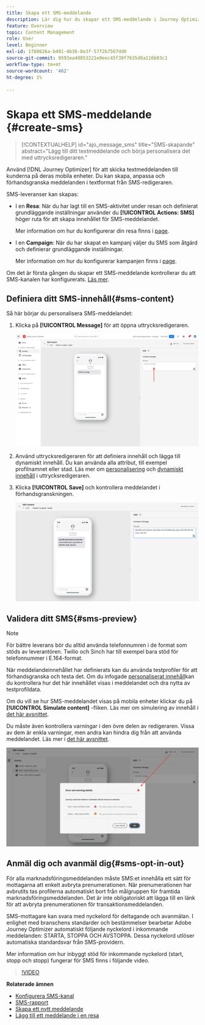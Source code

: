 ```yaml
---
title: Skapa ett SMS-meddelande
description: Lär dig hur du skapar ett SMS-meddelande i Journey Optimizer
feature: Overview
topic: Content Management
role: User
level: Beginner
exl-id: 1f88626a-b491-4b36-8e3f-57f2b7567dd0
source-git-commit: 9593ea40853221e0eec45f30f7635d8a116b03c1
workflow-type: tm+mt
source-wordcount: '462'
ht-degree: 1%

---
```


# Skapa ett SMS-meddelande {#create-sms}

>[!CONTEXTUALHELP]
>id="ajo_message_sms"
>title="SMS-skapande"
>abstract="Lägg till ditt textmeddelande och börja personalisera det med uttrycksredigeraren."

Använd [!DNL Journey Optimizer] för att skicka textmeddelanden till kunderna på deras mobila enheter. Du kan skapa, anpassa och förhandsgranska meddelanden i textformat från SMS-redigeraren.

SMS-leveranser kan skapas:

* I en **Resa**: När du har lagt till en SMS-aktivitet under resan och definierat grundläggande inställningar använder du **[!UICONTROL Actions: SMS]** höger ruta för att skapa innehållet för SMS-meddelandet.

   Mer information om hur du konfigurerar din resa finns i [page](../building-journeys/journey-gs.md).

* I en **Campaign**: När du har skapat en kampanj väljer du SMS som åtgärd och definierar grundläggande inställningar.

   Mer information om hur du konfigurerar kampanjen finns i [page](../campaigns/create-campaign.md#configure).

Om det är första gången du skapar ett SMS-meddelande kontrollerar du att SMS-kanalen har konfigurerats. [Läs mer](../configuration/sms-configuration.md).

## Definiera ditt SMS-innehåll{#sms-content}

Så här börjar du personalisera SMS-meddelandet:

1. Klicka på **[!UICONTROL Message]** för att öppna uttrycksredigeraren.

   ![](assets/sms-content.png)

1. Använd uttrycksredigeraren för att definiera innehåll och lägga till dynamiskt innehåll. Du kan använda alla attribut, till exempel profilnamnet eller stad. Läs mer om [personalisering](../personalization/personalize.md) och [dynamiskt innehåll](../personalization/get-started-dynamic-content.md) i uttrycksredigeraren.

1. Klicka **[!UICONTROL Save]** och kontrollera meddelandet i förhandsgranskningen.

   ![](assets/sms-content-preview.png)

## Validera ditt SMS{#sms-preview}

>[!NOTE]
>
> För bättre leverans bör du alltid använda telefonnumren i de format som stöds av leverantören. Twilio och Sinch har till exempel bara stöd för telefonnummer i E.164-format.

När meddelandeinnehållet har definierats kan du använda testprofiler för att förhandsgranska och testa det. Om du infogade [personaliserat innehåll](../personalization/personalize.md)kan du kontrollera hur det här innehållet visas i meddelandet och dra nytta av testprofildata.

Om du vill se hur SMS-meddelandet visas på mobila enheter klickar du på **[!UICONTROL Simulate content]** -fliken. Läs mer om simulering av innehåll i [det här avsnittet](../design/preview.md).

Du måste även kontrollera varningar i den övre delen av redigeraren.  Vissa av dem är enkla varningar, men andra kan hindra dig från att använda meddelandet. Läs mer i [det här avsnittet](alerts.md).

![](assets/sms-alert-button.png)


## Anmäl dig och avanmäl dig{#sms-opt-in-out}

För alla marknadsföringsmeddelanden måste SMS:et innehålla ett sätt för mottagarna att enkelt avbryta prenumerationen. När prenumerationen har avbrutits tas profilerna automatiskt bort från målgruppen för framtida marknadsföringsmeddelanden. Det är inte obligatoriskt att lägga till en länk för att avbryta prenumerationen för transaktionsmeddelanden.

SMS-mottagare kan svara med nyckelord för deltagande och avanmälan. I enlighet med branschens standarder och bestämmelser bearbetar Adobe Journey Optimizer automatiskt följande nyckelord i inkommande meddelanden: STARTA, STOPPA OCH AVSTOPPA. Dessa nyckelord utlöser automatiska standardsvar från SMS-providern.

Mer information om hur inbyggt stöd för inkommande nyckelord (start, stopp och stopp) fungerar för SMS finns i följande video.

>[!VIDEO](https://video.tv.adobe.com/v/344026?quality=12)

<!--
## How-to video

Learn how to configure, author, and include SMS messaging into your customer journeys.

>[!VIDEO](https://video.tv.adobe.com/v/344460?quality=12)
-->
**Relaterade ämnen**

* [Konfigurera SMS-kanal](../configuration/sms-configuration.md)
* [SMS-rapport](../reports/journey-global-report.md#sms-global)
* [Skapa ett nytt meddelande](get-started-content.md)
* [Lägg till ett meddelande i en resa](../building-journeys/journeys-message.md)
